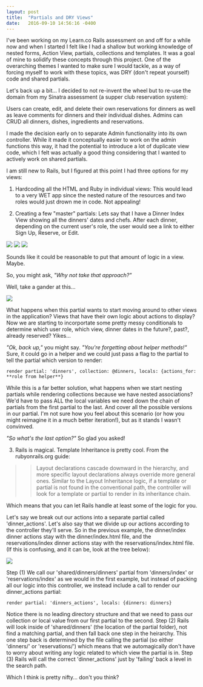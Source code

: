 ```yaml
---
layout: post
title:  "Partials and DRY Views"
date:   2016-09-10 14:56:16 -0400
---
```


I've been working on my Learn.co Rails assessment on and off for a while now and when I started I felt like I had a shallow but working knowledge of nested forms, Action View, partials, collections and templates. It was a goal of mine to solidify these concepts through this project. One of the overarching themes I wanted to make sure I would tackle, as a way of forcing myself to work with these topics, was DRY (don't repeat yourself) code and shared partials.

Let's back up a bit... 
I decided to not re-invent the wheel but to re-use the domain from my Sinatra assessment (a supper club reservation system): 

Users can create, edit, and delete their own reservations for dinners as well as leave comments for dinners and their individual dishes.
Admins can CRUD all dinners, dishes, ingredients and reservations.

I made the decision early on to separate Admin functionality into its own controller. While it made it conceptually easier to work on the admin functions this way, it had the potential to introduce a lot of duplicate view code, which I felt was actually a good thing considering that I wanted to actively work on shared partials.

I am still new to Rails, but I figured at this point I had three options for my views:

1. Hardcoding all the HTML and Ruby in individual views: This would lead to a very WET app since the nested nature of the resources and two roles would just drown me in code. Not appealing!

2. Creating a few "master" partials: Lets say that I have a Dinner Index View showing all the dinners' dates and chefs. After each dinner, depending on the current user's role, the user would see a link to either Sign Up, Reserve, or Edit.

![](https://dl.dropboxusercontent.com/u/455813290/Blog%20Images/9-10-16/Screen%20Shot%202016-09-10%20at%202.02.10%20PM.png)
![](https://dl.dropboxusercontent.com/u/455813290/Blog%20Images/9-10-16/Screen%20Shot%202016-09-10%20at%202.04.19%20PM.png)
![](https://dl.dropboxusercontent.com/u/455813290/Blog%20Images/9-10-16/Screen%20Shot%202016-09-10%20at%202.04.46%20PM.png)

Sounds like it could be reasonable to put that amount of logic in a view. Maybe. 

So, you might ask, *"Why not take that approach?"*

Well, take a gander at this...

![](https://dl.dropboxusercontent.com/u/455813290/Blog%20Images/9-10-16/Screen%20Shot%202016-09-10%20at%202.17.27%20PM.png)

What happens when this partial wants to start moving around to other views in the application? Views that have their own logic about actions to display? Now we are starting to incorportate some pretty messy conditionals to determine which user role, which view, dinner dates in the future?, past?, already reserved? Yikes...

*"Ok, back up,"* you might say. *"You're forgetting about helper methods!"* Sure, it could go in a helper and we could just pass a flag to the partial to tell the partial which version to render:

`render partial: 'dinners', collection: @dinners, locals: {actions_for: **role from helper**}`

While this is a far better solution, what happens when we start nesting partials while rendering collections because we have nested associations? We'd have to pass ALL the local variables we need down the chain of partials from the first partial to the last. And cover all the possible versions in our partial. I'm not sure how you feel about this scenario (or how you might reimagine it in a much better iteration!), but as it stands I wasn't convinved.

*"So what's the last option?"* So glad you asked!

3. Rails is magical. Template Inheritance is pretty cool. From the rubyonrails.org guide: 
> > Layout declarations cascade downward in the hierarchy, and more specific layout declarations always override more general ones. Similar to the Layout Inheritance logic, if a template or partial is not found in the conventional path, the controller will look for a template or partial to render in its inheritance chain.
> > 

Which means that you can let Rails handle at least some of the logic for you. 

Let's say we break out our actions into a separate partial called 'dinner_actions'. Let's also say that we divide up our actions according to the controller they'll serve. So in the previous example, the dinner/index dinner actions stay with the dinner/index.html file, and the reservations/index dinner actions stay with the reservations/index.html file. (If this is confusing, and it can be, look at the tree below):

![](https://dl.dropboxusercontent.com/u/455813290/Blog%20Images/9-10-16/Screen%20Shot%202016-09-10%20at%203.08.12%20PM.png)

Step (1) We call our 'shared/dinners/dinners' partial from 'dinners/index' or 'reservations/index' as we would in the first example, but instead of packing all our logic into this controller, we instead include a call to render our dinner_actions partial:

`render partial: 'dinners_actions', locals: {dinners: dinners}`

Notice there is no leading directory structure and that we need to pass our collection or local value from our first partial to the second.  Step (2) Rails will look inside of 'shared/dinners' (the location of the partial folder), not find a matching partial, and then fall back one step in the heirarchy. This one step back is determined by the file calling the partial (so either 'dinners/' or 'reservations/') which means that we automagically don't have to worry about writing any logic related to which view the partial is in. Step (3) Rails will call the correct 'dinner_actions' just by 'failing' back a level in the search path.

Which I think is pretty nifty... don't you think?




